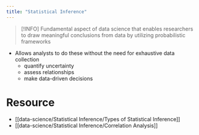 ```yaml
---
title: "Statistical Inference"
---
```


> [!INFO]
> Fundamental aspect of data science that enables researchers to draw meaningful conclusions from data by utilizing probabilistic frameworks

- Allows analysts to do these without the need for exhaustive data collection
	- quantify uncertainty
	- assess relationships
	- make data-driven decisions

# Resource

- [[data-science/Statistical Inference/Types of Statistical Inference]]
- [[data-science/Statistical Inference/Correlation Analysis]]